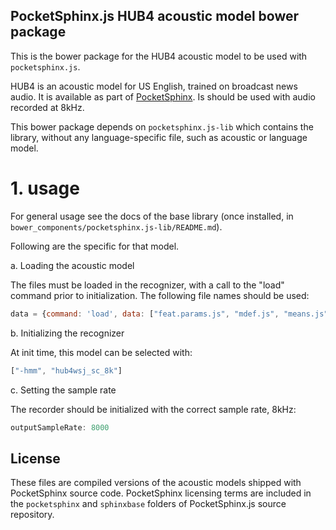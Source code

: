 PocketSphinx.js HUB4 acoustic model bower package
-------------------------------------------------

This is the bower package for the HUB4 acoustic model to be used with `pocketsphinx.js`. 

HUB4 is an acoustic model for US English, trained on broadcast news audio. It is available as part of [PocketSphinx](http://cmusphinx.org). Is should be used with audio recorded at 8kHz.

This bower package depends on `pocketsphinx.js-lib` which contains the library, without any language-specific file, such as acoustic or language model.

# 1. usage

For general usage see the docs of the base library (once installed, in `bower_components/pocketsphinx.js-lib/README.md`).

Following are the specific for that model.

a. Loading the acoustic model

The files must be loaded in the recognizer, with a call to the "load" command prior to initialization. The following file names should be used:

```javascript
data = {command: 'load', data: ["feat.params.js", "mdef.js", "means.js", "noisedict.js", "sendump.js", "transition_matrices.js", "variances.js"].map(function(x) {return "../pocketsphinx.js-en_US-hub4wsj_sc_8k/" + x;}
```

b. Initializing the recognizer

At init time, this model can be selected with:

```javascript
["-hmm", "hub4wsj_sc_8k"]
```

c. Setting the sample rate

The recorder should be initialized with the correct sample rate, 8kHz:

```javascript
outputSampleRate: 8000
```

## License

These files are compiled versions of the acoustic models shipped with PocketSphinx source code. PocketSphinx licensing terms are included in the `pocketsphinx` and `sphinxbase` folders of PocketSphinx.js source repository.